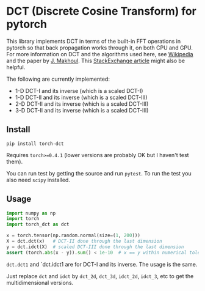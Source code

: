 # DCT (Discrete Cosine Transform) for pytorch

This library implements DCT in terms of the built-in FFT operations in pytorch so that
back propagation works through it, on both CPU and GPU. For more information on
DCT and the algorithms used here, see 
[Wikipedia](https://en.wikipedia.org/wiki/Discrete_cosine_transform) and the paper by
[J. Makhoul](https://ieeexplore.ieee.org/document/1163351/). This
[StackExchange article](https://dsp.stackexchange.com/questions/2807/fast-cosine-transform-via-fft)
might also be helpful.

The following are currently implemented:

* 1-D DCT-I and its inverse (which is a scaled DCT-I)
* 1-D DCT-II and its inverse (which is a scaled DCT-III)
* 2-D DCT-II and its inverse (which is a scaled DCT-III)
* 3-D DCT-II and its inverse (which is a scaled DCT-III)

## Install

```
pip install torch-dct
```

Requires `torch>=0.4.1` (lower versions are probably OK but I haven't test them).

You can run test by getting the source and run `pytest`. To run the test you also
need `scipy` installed.

## Usage

```python
import numpy as np
import torch
import torch_dct as dct

x = torch.tensor(np.random.normal(size=(1, 200)))
X = dct.dct(x)   # DCT-II done through the last dimension
y = dct.idct(X)  # scaled DCT-III done through the last dimension
assert (torch.abs(x - y)).sum() < 1e-10  # x == y within numerical tolerance
```

`dct.dct1` and `dct.idct1 are for DCT-I and its inverse. The usage is the same.

Just replace `dct` and `idct` by `dct_2d`, `dct_3d`, `idct_2d`, `idct_3`, etc
to get the multidimensional versions.